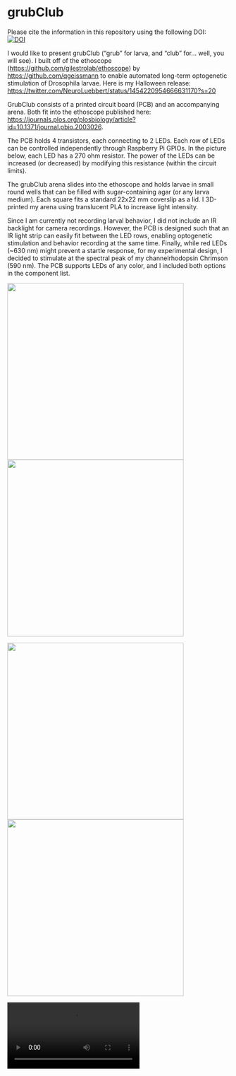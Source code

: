 # grubClub
Please cite the information in this repository using the following DOI:  
[![DOI](https://zenodo.org/badge/422724743.svg)](https://zenodo.org/badge/latestdoi/422724743)

I would like to present grubClub (“grub” for larva, and “club” for… well, you will see). I built off of the ethoscope (https://github.com/gilestrolab/ethoscope) by https://github.com/qgeissmann to enable automated long-term optogenetic stimulation of Drosophila larvae. Here is my Halloween release: https://twitter.com/NeuroLuebbert/status/1454220954666631170?s=20

GrubClub consists of a printed circuit board (PCB) and an accompanying arena. Both fit into the ethoscope published here: https://journals.plos.org/plosbiology/article?id=10.1371/journal.pbio.2003026.

The PCB holds 4 transistors, each connecting to 2 LEDs. Each row of LEDs can be controlled independently through Raspberry Pi GPIOs. In the picture below, each LED has a 270 ohm resistor. The power of the LEDs can be increased (or decreased) by modifying this resistance (within the circuit limits). 

The grubClub arena slides into the ethoscope and holds larvae in small round wells that can be filled with sugar-containing agar (or any larva medium). Each square fits a standard 22x22 mm coverslip as a lid. I 3D-printed my arena using translucent PLA to increase light intensity.

Since I am currently not recording larval behavior, I did not include an IR backlight for camera recordings. However, the PCB is designed such that an IR light strip can easily fit between the LED rows, enabling optogenetic stimulation and behavior recording at the same time. Finally, while red LEDs (~630 nm) might prevent a startle response, for my experimental design, I decided to stimulate at the spectral peak of my channelrhodopsin Chrimson (590 nm). The PCB supports LEDs of any color, and I included both options in the component list.

<p float="left">
  <img src="https://user-images.githubusercontent.com/56094636/139510059-25e6ec9f-84fa-4ee8-97d2-7e0da204128f.png" height="400" />
  <img src="https://user-images.githubusercontent.com/56094636/139510102-7b6ecafc-c936-4aca-ac13-6bff3775d972.png" height="400" /> 
</p>

<p float="left">
  <img src="https://user-images.githubusercontent.com/56094636/139601269-a0dc5495-feea-4ab1-a13c-37a58c444b2e.png" height="400" />
  <img src="https://user-images.githubusercontent.com/56094636/139601339-4830faa3-0bd4-4fae-b7d3-acbf85b5512b.png" height="400" /> 
</p>

![grubClub PCB](https://user-images.githubusercontent.com/56094636/139601286-2ef72724-cccf-4f6b-9c9d-bd818d46505a.mp4)
